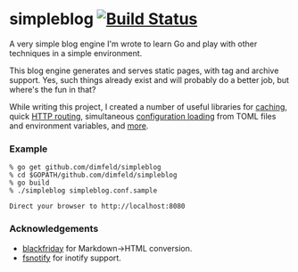 simpleblog [![Build Status](https://travis-ci.org/dimfeld/simpleblog.png?branch=master)](https://travis-ci.org/dimfeld/simpleblog)
===========

A very simple blog engine I'm wrote to learn Go and play with other techniques in a simple environment.

This blog engine generates and serves static pages, with tag and archive support. Yes, such things already exist and will probably do a better job, but where's the fun in that?

While writing this project, I created a number of useful libraries for [caching](https://github.com/dimfeld/gocache), quick [HTTP routing](https://github.com/dimfeld/httptreemux), simultaneous [configuration loading](https://github.com/dimfeld/goconfig) from TOML files and environment variables, and [more](https://github.com/dimfeld).

### Example

```
% go get github.com/dimfeld/simpleblog
% cd $GOPATH/github.com/dimfeld/simpleblog
% go build
% ./simpleblog simpleblog.conf.sample

Direct your browser to http://localhost:8080
```

### Acknowledgements

* [blackfriday](https://github.com/russross/blackfriday) for Markdown->HTML conversion.
* [fsnotify](https://github.com/howeyc/fsnotify) for inotify support.
